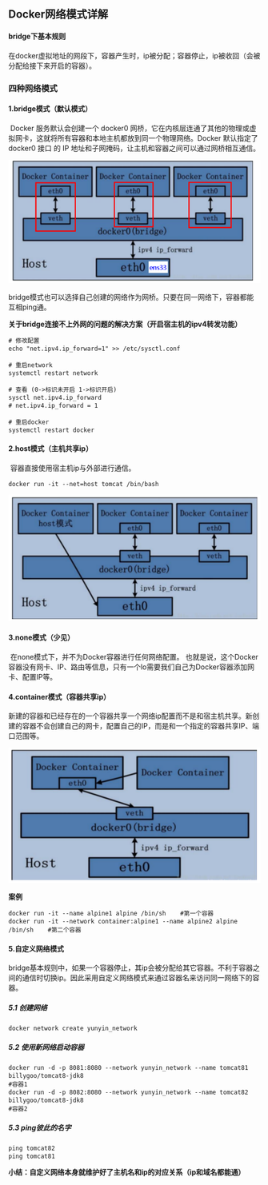 ## Docker网络模式详解

#### bridge下基本规则

​	在docker虚拟地址的网段下，容器产生时，ip被分配；容器停止，ip被收回（会被分配给接下来开启的容器）。

### 四种网络模式

#### 1.bridge模式（默认模式）

​	Docker 服务默认会创建一个 docker0 网桥，它在内核层连通了其他的物理或虚拟网卡，这就将所有容器和本地主机都放到同一个物理网络。Docker 默认指定了 docker0 接口 的 IP 地址和子网掩码，让主机和容器之间可以通过网桥相互通信。

![image-20230425102844915](assets/image-20230425102844915.png)

​	bridge模式也可以选择自己创建的网络作为网桥。只要在同一网络下，容器都能互相ping通。

**关于bridge连接不上外网的问题的解决方案（开启宿主机的ipv4转发功能）**

```shell
# 修改配置
echo "net.ipv4.ip_forward=1" >> /etc/sysctl.conf

# 重启network
systemctl restart network

# 查看 (0->标识未开启 1->标识开启)
sysctl net.ipv4.ip_forward
# net.ipv4.ip_forward = 1

# 重启docker
systemctl restart docker
```

#### 2.host模式（主机共享ip）

​	容器直接使用宿主机ip与外部进行通信。	

```shell
docker run -it --net=host tomcat /bin/bash
```

![image-20230425104131859](assets/image-20230425104131859.png)

#### 3.none模式（少见）

​	在none模式下，并不为Docker容器进行任何网络配置。 也就是说，这个Docker容器没有网卡、IP、路由等信息，只有一个lo需要我们自己为Docker容器添加网卡、配置IP等。

#### 4.container模式（容器共享ip）

​	新建的容器和已经存在的一个容器共享一个网络ip配置而不是和宿主机共享。新创建的容器不会创建自己的网卡，配置自己的IP，而是和一个指定的容器共享IP、端口范围等。

![image-20230425104402069](assets/image-20230425104402069.png)

**案例**

```shell
docker run -it --name alpine1 alpine /bin/sh	#第一个容器
docker run -it --network container:alpine1 --name alpine2 alpine /bin/sh	#第二个容器
```

#### 5.自定义网络模式

​	bridge基本规则中，如果一个容器停止，其ip会被分配给其它容器。不利于容器之间的通信时切换ip。因此采用自定义网络模式来通过容器名来访问同一网络下的容器。

##### 5.1 创建网络

```shell
docker network create yunyin_network
```

##### 5.2 使用新网络启动容器

```shell
docker run -d -p 8081:8080 --network yunyin_network --name tomcat81 billygoo/tomcat8-jdk8
#容器1
docker run -d -p 8082:8080 --network yunyin_network --name tomcat82 billygoo/tomcat8-jdk8
#容器2
```

##### 5.3 ping彼此的名字

```shell
ping tomcat82
ping tomcat81
```

**小结：自定义网络本身就维护好了主机名和ip的对应关系（ip和域名都能通）**